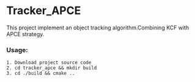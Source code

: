 # Tracker_APCE
This project implement an object tracking algorithm.Combining KCF with APCE strategy.

### Usage:
```
1. Download project source code
2. cd tracker_apce && mkdir build
3. cd ./build && cmake ..
```
